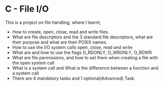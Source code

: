 # **C - File I/O** #

This is a project on file handling, where I learnt;

+ How to create, open, close, read and write files.  
+ What are file descriptors and the 3 standard file descriptors, what are their purpose and what are their POSIX names.  
+ How to use the I/O system calls open, close, read and write  
+ What are and how to use the flags O_RDONLY, O_WRONLY, O_RDWR  
+ What are file permissions, and how to set them when creating a file with the open system call  
+ What is a system call and What is the difference between a function and a system call  
+ There are 4 mandatory tasks and 1 optional(Advanced) Task.  
